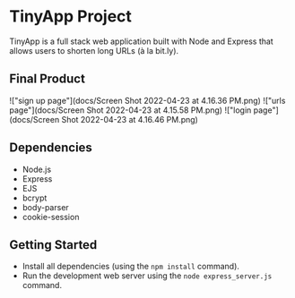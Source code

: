 # TinyApp Project

TinyApp is a full stack web application built with Node and Express that allows users to shorten long URLs (à la bit.ly).

## Final Product

!["sign up page"](docs/Screen Shot 2022-04-23 at 4.16.36 PM.png)
!["urls page"](docs/Screen Shot 2022-04-23 at 4.15.58 PM.png)
!["login page"](docs/Screen Shot 2022-04-23 at 4.16.46 PM.png)
## Dependencies

- Node.js
- Express
- EJS
- bcrypt
- body-parser
- cookie-session


## Getting Started

- Install all dependencies (using the `npm install` command).
- Run the development web server using the `node express_server.js` command.